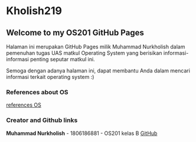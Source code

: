 # Kholish219

## Welcome to my OS201 GitHub Pages

Halaman ini merupakan GitHub Pages milik Muhammad Nurkholish dalam pemenuhan tugas UAS matkul Operating System yang berisikan informasi-informasi penting seputar matkul ini.

Semoga dengan adanya halaman ini, dapat membantu Anda dalam mencari informasi terkait operating system :)

### References about OS
[references OS](URLs/)

### Creator and Github links
**Muhammad Nurkholish** - 1806186881 - OS201 kelas B
[GitHub](https://github.com/kholish219/os201)
